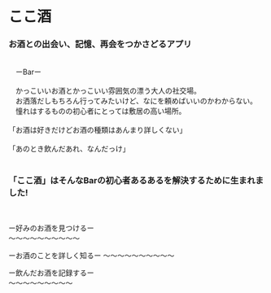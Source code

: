 # ここ酒 

### お酒との出会い、記憶、再会をつかさどるアプリ
 <br />
　ーBarー
 <br />
 <br />
　かっこいいお酒とかっこいい雰囲気の漂う大人の社交場。
 <br />
　お洒落だしもちろん行ってみたいけど、なにを頼めばいいのかわからない。
 <br />
　憧れはするものの初心者にとっては敷居の高い場所。
 <br />
 <br />
   「お酒は好きだけどお酒の種類はあんまり詳しくない」
 <br />
 <br />
   「あのとき飲んだあれ、なんだっけ」
 <br />
 <br />
 
### 「ここ酒」はそんなBarの初心者あるあるを解決するために生まれました!
 <br />
 
ー好みのお酒を見つけるー
 <br />
〜〜〜〜〜〜〜〜〜〜
 <br />
 
ーお酒のことを詳しく知るー
〜〜〜〜〜〜〜〜〜〜
 <br />
 
ー飲んだお酒を記録するー
  <br />
 〜〜〜〜〜〜〜〜〜
  <br />





